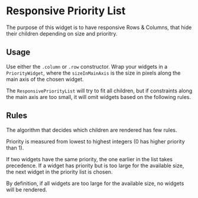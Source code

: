 # Responsive Priority List
The purpose of this widget is to have responsive Rows & Columns, that hide their children depending on size and prioritry.

## Usage
Use either the `.column` or `.row` constructor.
Wrap your widgets in a `PriorityWidget`, where the `sizeInMainAxis` is the size in pixels along the main axis of the chosen widget.

The `ResponsivePriorityList` will try to fit all children, but if constraints along the main axis are too small, it will omit widgets based on the following rules.

## Rules
The algorithm that decides which children are rendered has few rules.

Priority is measured from lowest to highest integers (0 has higher priority than 1).

If two widgets have the same priority, the one earlier in the list takes precedence.
If a widget has priority but is too large for the available size, the next widget in the priority list is chosen.

By definition, if all widgets are too large for the available size, no widgets will be rendered.

